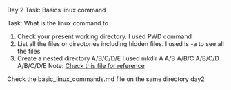 Day 2 Task: Basics linux command

Task: What is the linux command to 
1. Check your present working directory.
I used PWD command
2. List all the files or directories including hidden files.
I used ls -a to see all the files
3. Create a nested directory A/B/C/D/E
I used mkdir A A/B A/B/C A/B/C/D A/B/C/D/E
Note: [Check this file for reference](basic_linux_commands.md)

Check the basic_linux_commands.md file on the same directory day2
